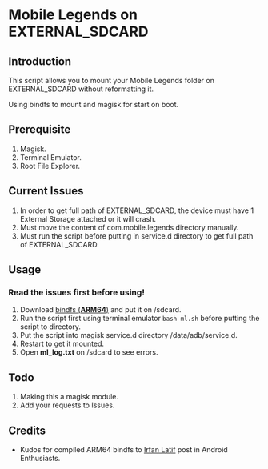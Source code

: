 # Mobile Legends on EXTERNAL_SDCARD

## Introduction

This script allows you to mount your Mobile Legends folder on EXTERNAL_SDCARD without reformatting it.

Using bindfs to mount and magisk for start on boot.

## Prerequisite

1. Magisk.
2. Terminal Emulator.
3. Root File Explorer.

## Current Issues

1. In order to get full path of EXTERNAL_SDCARD, the device must have 1 External Storage attached or it will crash.
2. Must move the content of com.mobile.legends directory manually.
3. Must run the script before putting in service.d directory to get full path of EXTERNAL_SDCARD.

## Usage
### Read the issues first before using!
1. Download [bindfs (**ARM64**)](https://www.androidfilehost.com/?fid=4349826312261681311) and put it on /sdcard.
2. Run the script first using terminal emulator `bash ml.sh` before putting the script to directory.
3. Put the script into magisk service.d directory /data/adb/service.d.
4. Restart to get it mounted.
5. Open **ml_log.txt** on /sdcard to see errors.

## Todo

1. Making this a magisk module.
2. Add your requests to Issues.

## Credits
- Kudos for compiled ARM64 bindfs to [Irfan Latif](https://android.stackexchange.com/questions/217741/how-to-bind-mount-a-folder-inside-sdcard-with-correct-permissions) post in Android Enthusiasts.
